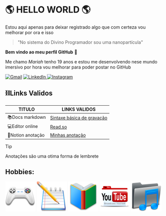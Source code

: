 # 🌎 HELLO WORLD 🌎

Estou aqui apenas para deixar registrado
algo que com certeza vou melhorar por ora e isso

>"⁠No sistema do Divino Programador sou uma nanopartícula"

**Bem vindo ao meu perfil GitHub** 👋

Me chamo _Mariah_ tenho 19 anos e estou me desenvolvendo nese mundo imersivo por hora vou melhorar para poder postar no GitHub



<p align="left">
  <a href="https://mail.google.com/mail/u/0/#inbox" title="Gmail">
  <img src="https://img.shields.io/badge/-Gmail-FF0000?style=flat-square&labelColor=FF0000&logo=gmail&logoColor=white&link=LINK-DO-SEU-GMAIL" alt="Gmail"/></a>
  <a href="https://www.linkedin.com/in/mariah-iasmyn-071201230/">
  <img src="https://img.shields.io/badge/-Linkedin-0e76a8?style=flat-square&logo=Linkedin&logoColor=white&link=LINK-DO-SEU-LINKEDIN" alt="LinkedIn"/>
  </a> <a 
  href="https://www.instagram.com/_arih_v/" title="Instagram">
  <img src="https://img.shields.io/badge/-Instagram-DF0174?style=flat-square&labelColor=DF0174&logo=instagram&logoColor=white&link=LINK-DO-SEU-INSTAGRAM" alt="Instagram"/>
  </a>
</p>




## ⛓️Links Validos 

| TITULO | LINKS VALIDOS
|---|--- | 
| 📚Docs markdown  | [Sintaxe básica de gravação](https://docs.github.com/pt/get-started/writing-on-github/getting-started-with-writing-and-formatting-on-github/basic-writing-and-formatting-syntax)
| 💻Editor online | [Read.so](https://readme.so/pt/editor)
| 📝Notion anotação | [Minhas anotação](https://www.notion.so/Git-e-GitHub-d920764fa20743d6806e42828d70657c)

> [!TIP]
> Anotações são uma otima forma de lembrete

## Hobbies: 
![alt text](image-17.png) 
![alt text](image-18.png)
![alt text](image-19.png)
![alt text](image-20.png)
![alt text](image-21.png)





